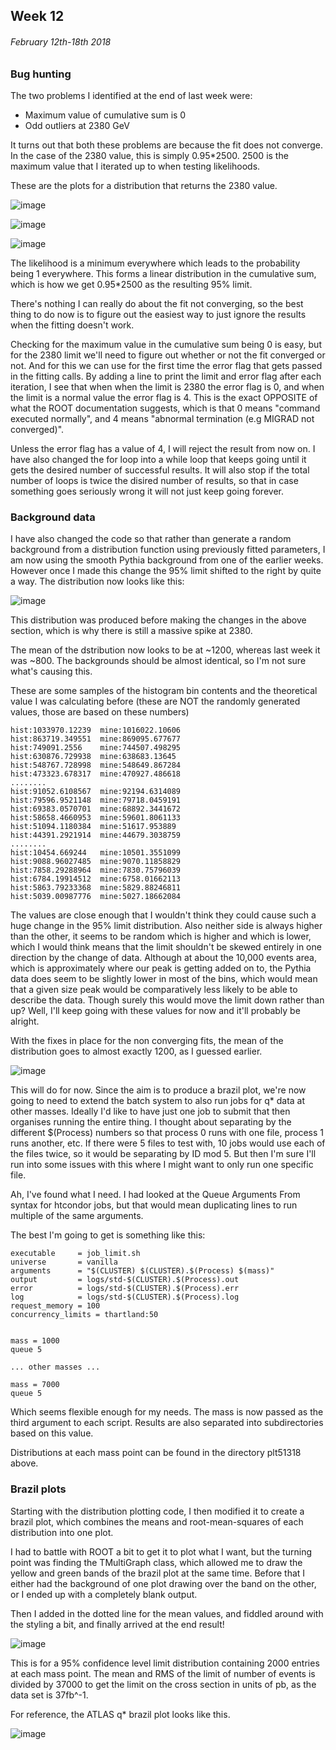 ## Week 12
###### February 12th-18th 2018

### Bug hunting

The two problems I identified at the end of last week were:

* Maximum value of cumulative sum is 0
* Odd outliers at 2380 GeV

It turns out that both these problems are because the fit does not converge.
In the case of the 2380 value, this is simply 0.95\*2500. 2500 is the maximum value that
I iterated up to when testing likelihoods.

These are the plots for a distribution that returns the 2380 value.

![image](https://github.com/H4rtland/masters/blob/master/week12/imgs/plot-51309.0.i56-hist.png "")

![image](https://github.com/H4rtland/masters/blob/master/week12/imgs/plot-51309.0.i56-sig_dist.png "")

![image](https://github.com/H4rtland/masters/blob/master/week12/imgs/plot-51309.0.i56-sig_cumsum.png "")

The likelihood is a minimum everywhere which leads to the probability being 1 everywhere.
This forms a linear distribution in the cumulative sum, which is how we get 0.95\*2500 as the
resulting 95\% limit.

There's nothing I can really do about the fit not converging, so the best thing to do now
is to figure out the easiest way to just ignore the results when the fitting doesn't work.

Checking for the maximum value in the cumulative sum being 0 is easy, but for the 2380 limit
we'll need to figure out whether or not the fit converged or not. And for this we can use for
the first time the error flag that gets passed in the fitting calls. By adding a line
to print the limit and error flag after each iteration, I see that when when the limit is 2380
the error flag is 0, and when the limit is a normal value the error flag is 4. This is the exact
OPPOSITE of what the ROOT documentation suggests, which is that 0 means "command executed
normally", and 4 means "abnormal termination (e.g MIGRAD not converged)".

Unless the error flag has a value of 4, I will reject the result from now on. I have also changed
the for loop into a while loop that keeps going until it gets the desired number of successful
results. It will also stop if the total number of loops is twice the disired number of results,
so that in case something goes seriously wrong it will not just keep going forever.

### Background data

I have also changed the code so that rather than generate a random background from a distribution
function using previously fitted parameters, I am now using the smooth Pythia background from
one of the earlier weeks. However once I made this change the 95% limit shifted to the right
by quite a way. The distribution now looks like this:

![image](https://github.com/H4rtland/masters/blob/master/week12/imgs/95pcCL_dist_51309.png "")

This distribution was produced before making the changes in the above section, which is why
there is still a massive spike at 2380.

The mean of the dstribution now looks to be at ~1200, whereas last week it was ~800.
The backgrounds should be almost identical, so I'm not sure what's causing this.

These are some samples of the histogram bin contents and the theoretical value I was calculating
before (these are NOT the randomly generated values, those are based on these numbers)

```
hist:1033970.12239  mine:1016022.10606
hist:863719.349551  mine:869095.677677
hist:749091.2556    mine:744507.498295
hist:630876.729938  mine:638683.13645
hist:548767.728998  mine:548649.867284
hist:473323.678317  mine:470927.486618
........
hist:91052.6108567  mine:92194.6314089
hist:79596.9521148  mine:79718.0459191
hist:69383.0570701  mine:68892.3441672
hist:58658.4660953  mine:59601.8061133
hist:51094.1180384  mine:51617.953889
hist:44391.2921914  mine:44679.3038759
........
hist:10454.669244   mine:10501.3551099
hist:9088.96027485  mine:9070.11858829
hist:7858.29288964  mine:7830.75796039
hist:6784.19914512  mine:6758.01662113
hist:5863.79233368  mine:5829.88246811
hist:5039.00987776  mine:5027.18662084
```

The values are close enough that I wouldn't think they could cause such a huge change in the
95% limit distribution. Also neither side is always higher than the other, it seems to be random
which is higher and which is lower, which I would think means that the limit shouldn't
be skewed entirely in one direction by the change of data. Although at about the 10,000 events
area, which is approximately where our peak is getting added on to, the Pythia data does seem to
be slightly lower in most of the bins, which would mean that a given size peak would be
comparatively less likely to be able to describe the data. Though surely this would move the limit
down rather than up? Well, I'll keep going with these values for now and it'll probably be alright.

With the fixes in place for the non converging fits, the mean of the distribution goes to almost
exactly 1200, as I guessed earlier.

![image](https://github.com/H4rtland/masters/blob/master/week12/imgs/95pcCL_dist_51310.png "")

This will do for now. Since the aim is to produce a brazil plot, we're now going to need to
extend the batch system to also run jobs for q\* data at other masses. Ideally I'd like to have
just one job to submit that then organises running the entire thing. I thought about separating
by the different $(Process) numbers so that process 0 runs with one file, process 1 runs another,
etc. If there were 5 files to test with, 10 jobs would use each of the files twice, so it would
be separating by ID mod 5. But then I'm sure I'll run into some issues with this where
I might want to only run one specific file.

Ah, I've found what I need. I had looked at the Queue Arguments From syntax for htcondor jobs,
but that would mean duplicating lines to run multiple of the same arguments.

The best I'm going to get is something like this:

```
executable     = job_limit.sh
universe       = vanilla
arguments      = "$(CLUSTER) $(CLUSTER).$(Process) $(mass)"
output         = logs/std-$(CLUSTER).$(Process).out
error          = logs/std-$(CLUSTER).$(Process).err
log            = logs/std-$(CLUSTER).$(Process).log
request_memory = 100
concurrency_limits = thartland:50


mass = 1000
queue 5

... other masses ...

mass = 7000
queue 5
```

Which seems flexible enough for my needs. The mass is now passed as the third argument
to each script. Results are also separated into subdirectories based on this value.

Distributions at each mass point can be found in the directory plt51318 above.

### Brazil plots

Starting with the distribution plotting code, I then modified it to create a brazil plot,
which combines the means and root-mean-squares of each distribution into one plot.

I had to battle with ROOT a bit to get it to plot what I want, but the turning point was
finding the TMultiGraph class, which allowed me to draw the yellow and green bands of the brazil
plot at the same time. Before that I either had the background of one plot drawing
over the band on the other, or I ended up with a completely blank output.

Then I added in the dotted line for the mean values, and fiddled around with the styling a bit,
and finally arrived at the end result!

![image](https://github.com/H4rtland/masters/blob/master/week12/imgs/brazil-51318.png "")

This is for a 95% confidence level limit distribution containing 2000 entries at each
mass point. The mean and RMS of the limit of number of events is divided by 37000 to get
the limit on the cross section in units of pb, as the data set is 37fb^-1. 

For reference, the ATLAS q\* brazil plot looks like this.

![image](https://github.com/H4rtland/masters/blob/master/week12/imgs/atlas_qstar.png "")

